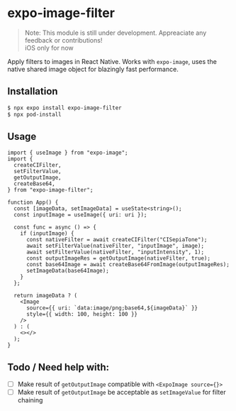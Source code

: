 # expo-image-filter

> Note: This module is still under development. Appreaciate any feedback or contributions!  
> iOS only for now

Apply filters to images in React Native. Works with `expo-image`, uses the native shared image object for blazingly fast performance.

## Installation

```bash
$ npx expo install expo-image-filter
$ npx pod-install
```

## Usage

```tsx
import { useImage } from "expo-image";
import {
  createCIFilter,
  setFilterValue,
  getOutputImage,
  createBase64,
} from "expo-image-filter";

function App() {
  const [imageData, setImageData] = useState<string>();
  const inputImage = useImage({ uri: uri });

  const func = async () => {
    if (inputImage) {
      const nativeFilter = await createCIFilter("CISepiaTone");
      await setFilterValue(nativeFilter, "inputImage", image);
      await setFilterValue(nativeFilter, "inputIntensity", 1);
      const outputImageRes = getOutputImage(nativeFilter, true);
      const base64Image = await createBase64FromImage(outputImageRes);
      setImageData(base64Image);
    }
  };

  return imageData ? (
    <Image
      source={{ uri: `data:image/png;base64,${imageData}` }}
      style={{ width: 100, height: 100 }}
    />
  ) : (
    <></>
  );
}
```

## Todo / Need help with:

- [ ] Make result of `getOutputImage` compatible with `<ExpoImage source={}>`
- [ ] Make result of `getOutputImage` be acceptable as `setImageValue` for filter chaining
